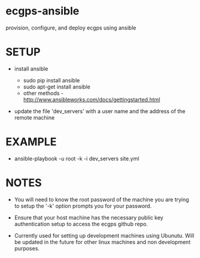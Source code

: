 ecgps-ansible
=============

provision, configure, and deploy ecgps using ansible


SETUP
=====

- install ansible
   - sudo pip install ansible
   - sudo apt-get install ansible
   - other methods - http://www.ansibleworks.com/docs/gettingstarted.html

- update the file 'dev_servers' with a user name and the address of the remote machine

EXAMPLE
=======

- ansible-playbook -u root -k -i dev_servers site.yml


NOTES
=====

- You will need to know the root password of the machine you are trying to setup the '-k' option prompts you for your
password.

- Ensure that your host machine has the necessary public key authentication setup to access the ecgps github repo.

- Currently used for setting up development machines using Ubunutu. Will be updated in the future for other linux
machines and non development purposes.




